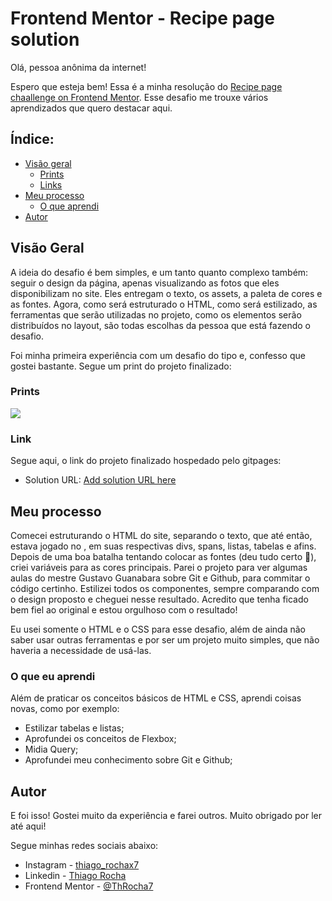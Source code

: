 # Frontend Mentor - Recipe page solution

Olá, pessoa anônima da internet! 

Espero que esteja bem! Essa é a minha resolução do [Recipe page chaallenge on Frontend Mentor]((https://www.frontendmentor.io/challenges/recipe-page-KiTsR8QQKm)). Esse desafio me trouxe vários aprendizados que quero destacar aqui.

## Índice:

- [Visão geral](#visaogeral)
  - [Prints](#prints)
  - [Links](#links)
- [Meu processo](#meu-processo)
  - [O que aprendi](#o-que-aprendi)
- [Autor](#autor)

## Visão Geral

A ideia do desafio é bem simples, e um tanto quanto complexo também: seguir o design da página, apenas visualizando as fotos que eles disponibilizam no site. Eles entregam o texto, os assets, a paleta de cores e as fontes. Agora, como será estruturado o HTML, como será estilizado, as ferramentas que serão utilizadas no projeto, como os elementos serão distribuídos no layout, são todas escolhas da pessoa que está fazendo o desafio. 

Foi minha primeira experiência com um desafio do tipo e, confesso que gostei bastante. Segue um print do projeto finalizado:

### Prints

![](./screenshot.jpg)

### Link

Segue aqui, o link do projeto finalizado hospedado pelo gitpages:

- Solution URL: [Add solution URL here](https://your-solution-url.com)

## Meu processo

Comecei estruturando o HTML do site, separando o texto, que até então, estava jogado no <body>, em suas respectivas divs, spans, listas, tabelas e afins. Depois de uma boa batalha tentando colocar as fontes (deu tudo certo 🫠), criei variáveis para as cores principais. Parei o projeto para ver algumas aulas do mestre Gustavo Guanabara sobre Git e Github, para commitar o código certinho. Estilizei todos os componentes, sempre comparando com o design proposto e cheguei nesse resultado. Acredito que tenha ficado bem fiel ao original e estou orgulhoso com o resultado! 

Eu usei somente o HTML e o CSS para esse desafio, além de ainda não saber usar outras ferramentas e por ser um projeto muito simples, que não haveria a necessidade de usá-las.

### O que eu aprendi

Além de praticar os conceitos básicos de HTML e CSS, aprendi coisas novas, como por exemplo:
- Estilizar tabelas e listas;
- Aprofundei os conceitos de Flexbox;
- Midia Query;
- Aprofundei meu conhecimento sobre Git e Github;

## Autor
E foi isso! Gostei muito da experiência e farei outros. Muito obrigado por ler até aqui!

Segue minhas redes sociais abaixo:

- Instagram - [thiago_rochax7](https://www.instagram.com/thiago_rochax7/)
- Linkedin - [Thiago Rocha](https://www.linkedin.com/in/thiago-rocha-8a1b0528b/)
- Frontend Mentor - [@ThRocha7](https://www.frontendmentor.io/profile/ThRocha7)

